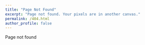 ```yaml
---
title: "Page Not Found"
excerpt: "Page not found. Your pixels are in another canvas."
permalink: /404.html
author_profile: false
---
```


Page not found

<script>
  var GOOG_FIXURL_LANG = 'en';
  var GOOG_FIXURL_SITE = 'https://devinlife.com'
</script>
<script src="https://linkhelp.clients.google.com/tbproxy/lh/wm/fixurl.js">
</script>